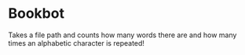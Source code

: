 # Bookbot

Takes a file path and counts how many words there are and how many times an alphabetic character is repeated!
